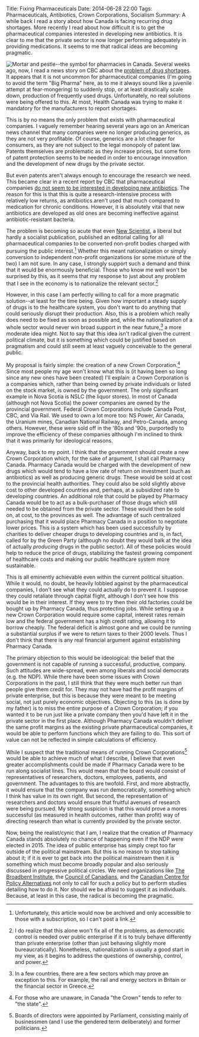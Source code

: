 Title: Fixing Pharmaceuticals
Date: 2014-06-28 22:00
Tags: Pharmaceuticals, Antibiotics, Crown Corporations, Socialism
Summary: A while back I read a story about how Canada is facing recurring drug shortages. More recently I read about how difficult it is to get the pharmaceutical companies interested in developing new antibiotics. It is clear to me that the private sector is now longer performing adequately in providing medications. It seems to me that radical ideas are becoming pragmatic.

![Mortar and pestle--the symbol for pharmacies in Canada.](|filename|/images/mortarPestle.jpg)
Several weeks ago, now, I read a news story on CBC about the
[problem of drug shortages](http://www.cbc.ca/news/politics/drug-shortages-worsening-as-health-canada-starts-study-to-address-it-1.2652581).
It appears that it is not uncommon for pharmaceutical companies (I'm going to
avoid the term "Big Pharma" here, as to me it always sound like a juvenile
attempt at fear-mongering) to suddenly stop, or at least drastically scale down,
production of frequently used drugs. Unfortunately, no real solutions were
being offered to this. At most, Health Canada was trying to make it mandatory
for the manufacturers to report shortages.

This is by no means the only problem that exists with pharmaceutical companies.
I vaguely remember hearing several years ago on an American news channel that
many companies were no longer producing generics, as they are not very
profitable. Of course, generics are a lot cheaper for consumers, as they are
not subject to the legal monopoly of patent law. Patents themselves are
problematic as they increase prices, but some form of patent protection seems
to be needed in order to encourage innovation and the development of new
drugs by the private sector.

But even patents aren't always enough to encourage the research we need. This
became clear in a recent report by CBC that pharmaceutical companies
[do not seem to be interested in developing new antibiotics](http://www.cbc.ca/news/health/antibiotic-scientist-must-push-discovery-to-market-1.2686347?cmp=rss).
The reason for this is that this is quite a research-intensive process with
relatively low returns, as antibiotics aren't used that much compared to
medication for chronic conditions. However, it is absolutely vital that new
antibiotics are developed as old ones are becoming ineffective against
antibiotic-resistant bacteria.

The problem is becoming so acute that even
[New Scientist](http://www.newscientist.com/), a liberal but hardly a socialist
publication, published an editorial calling for all pharmaceutical companies
to be converted non-profit bodies charged with pursuing the public interest.[^1]
Whether this meant nationalization or simply conversion to independent
non-profit organizations (or some mixture of the two) I am not sure.
In any case,
I strongly support such a demand and think that it would be enormously
beneficial. Those who know me well won't be surprised by this, as it seems that
my response to just about any problem that I see in the economy is to
nationalize the relevant sector.[^2]

However, in this case I am perfectly willing to call for a more pragmatic
solution--at least for the time being. Given how important a steady supply of
drugs is to the healthcare system, you don't want to do anything that could
seriously disrupt their production. Also, this is a problem which really does
need to be fixed as soon as possible and, while the nationalization of a whole
sector would never win broad support in the near future,[^3] a more
moderate idea might. Not to say that this idea isn't radical given the current
political climate, but it is something which could be justified based on
pragmatism and could still seem at least vaguely conceivable to the general
public.

My proposal is fairly simple: the creation of a new Crown Corporation.[^4] Since
most people my age won't know what this is (it having been so
long since any new ones have been created) I'll explain: a Crown Corporation is
a companies which, rather than being owned by private individuals or listed
on the stock market, is owned by the government. The only significant example
in Nova Scotia is NSLC (the liquor stores). In most of Canada (although not Nova
Scotia) the power companies are owned by the provincial government.
Federal Crown Corporations include Canada Post, CBC, and Via Rail.
We used to own a lot more too: NS Power, Air Canada, the Uranium mines,
Canadian National Railway, and  Petro-Canada, among others. However,
these were sold
off in the '80s and '90s, purportedly to improve the efficiency of these
companies although I'm inclined to think that it was primarily for ideological
reasons.

Anyway, back to my point. I think that the government should create a new Crown
Corporation which, for the sake of argument, I shall call Pharmacy Canada.
Pharmacy Canada would be charged with the development of new drugs which would
tend to have a low rate of return on investment (such as antibiotics) as well
as producing generic drugs. These would be sold at cost to the provincial health
authorities. They could also be sold slightly above cost to other developed
countries and, perhaps, at a subsidized rate to developing countries. An
additional role that could be played by Pharmacy Canada would be to act as a
bulk-purchaser of those drugs which still needed to be obtained from the
private sector. These would then be sold on, at cost, to the provinces as well.
The advantage of such centralized purchasing that it would place
Pharmacy Canada in a position to negotiate lower prices. This is a system
which has been used successfully by charities to deliver cheaper drugs to
developing countries and is, in fact, called for by the Green Party (although
no doubt they would balk at the idea of actually _producing_ drugs in the public
sector). All of these policies would help to reduce the price of drugs,
stabilizing the
fastest growing component of healthcare costs and making our public healthcare
system more sustainable.

This is all eminently achievable even within the current political situation.
While it would, no doubt, be heavily lobbied against by the pharmaceutical
companies, I don't see what they could actually do to prevent it. I suppose they
could retaliate through capital flight, although I don't see how this would be
in their interest. If they were to try then their old factories could be bought
up by Pharmacy Canada, thus protecting jobs. While setting up a new Crown
Corporation would require some capital, interest rates remain low and the
federal government has a high credit rating, allowing it to borrow cheaply.
The federal deficit is almost gone and we could be running a substantial
surplus if we were to return taxes to their 2000 levels. Thus I don't think that
there is any real financial argument against establishing Pharmacy Canada.

The primary objection to this would be ideological: the belief that the
government is not capable of running a successful, productive, company. Such
attitudes are wide-spread, even among liberals and social democrats (e.g. the
NDP). While there have been some issues with Crown Corporations in the past, I
still think that they were much better run than people give them credit for.
They may not have had the profit margins of private enterprise, but this is
because they were meant to be meeting social, not just purely economic
objectives. Objecting to this (as is done by my father) is to miss the entire
purpose of a Crown Corporation; if you wanted it to be run just like a private
company then you'd have left it in the private sector in the first place.
Although Pharmacy Canada wouldn't deliver the same profit margins as the
existing private pharmaceutical companies, it would be able to perform
functions which they are
failing to do. This sort of value can not be reflected in simple calculations
of efficiency.

While I suspect that the traditional means of running Crown Corporations[^5] would be able to achieve much of what I describe, I believe that
even greater accomplishments could be made if Pharmacy Canada were to be run
along socialist lines. This would mean that the board would consist of
representatives of researchers, doctors, employees, patients, and government.
The advantages to this are twofold. First,
and more abstractly, it would ensure that the company was run democratically,
something which I think has value in its own right. But second, the
representation of researchers and doctors would ensure that fruitful avenues of
research were being pursued. My strong suspicion is that this would prove a
mores successful (as measured in health outcomes, rather than profit) way of
directing research than what is currently provided by the private sector.

Now, being the realist/cynic that I am, I realize that the creation of Pharmacy
Canada stands absolutely no chance of happening even if the NDP were elected
in 2015. The idea of public enterprise has simply crept too far outside of the
political mainstream. But this is no reason to stop talking about it; if it is
ever to get back into the political mainstream then it is something which must
become broadly popular and also seriously discussed in progressive political
circles. We need organizations like [The Broadbent Institute](https://www.broadbentinstitute.ca/en),
the [Council of Canadians](http://www.canadians.org/), and the
[Canadian Centre for Policy Alternatives](https://www.policyalternatives.ca/)
not only to call for such a policy but to perform studies detailing how to do
it. Nor should we be afraid to suggest it as individuals. Because, at least in
this case, the radical is becoming the pragmatic.

[^1]: Unfortunately, this article would now be archived and only accessible to those with a subscription, so I can't post a link.

[^2]: I do realize that this alone won't fix all of the problems, as democratic control is needed over public enterprise if it is to truly behave differently than private enterprise (other than just behaving slightly more bureaucratically). Nonetheless, nationalization is usually a good start in my view, as it begins to address the questions of ownership, control, and power.

[^3]: In a few countries, there are a few sectors which may prove an exception to this. For example, the rail and energy sectors in Britain or the financial sector in Greece.

[^4]: For those who are unaware, in Canada "the Crown" tends to refer to "the state".

[^5]: Boards of directors were appointed by Parliament, consisting mainly of businessmen (and I use the gendered term deliberately) and former politicians.
